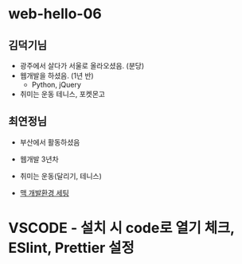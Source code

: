 # web-hello-06


## 김덕기님
- 광주에서 살다가 서울로 올라오셨음. (분당)
- 웹개발을 하셨음. (1년 반)
  - Python, jQuery
- 취미는 운동 테니스, 포켓몬고

## 최연정님

- 부산에서 활동하셨음
- 웹개발 3년차
- 취미는 운동(달리기, 테니스)

- [맥 개발환경 세팅](https://subicura.com/mac/)
# VSCODE - 설치 시 code로 열기 체크, ESlint, Prettier 설정
